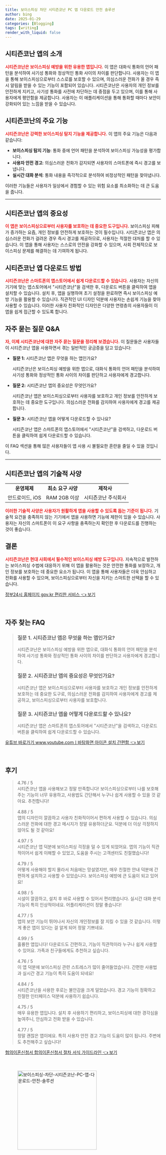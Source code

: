 ```yaml
---
title: 보이스피싱 차단 시티즌코난 PC 앱 다운로드 안전 솔루션
author: bing
date: 2025-01-29
categories: [Blogging]
tags: [writing]
render_with_liquid: false
---
```



<h2 id='시티즌코난_소개'>시티즌코난 앱의 소개</h2>

<p><b><span style="color: #ee2323;">시티즌코난은 보이스피싱 예방을 위한 유용한 앱입니다.</span></b> 이 앱은 대화식 통화의 언어 패턴을 분석하여 사기성 통화와 정상적인 통화 사이의 차이를 판단합니다. 사용자는 이 앱을 통해 보이스피싱으로부터 스스로를 보호할 수 있으며, 의심스러운 전화가 올 경우 즉시 알림을 받을 수 있는 기능이 포함되어 있습니다. 시티즌코난은 사용자의 개인 정보를 안전하게 지키고, 사기성 통화를 사전에 차단하는 데 중점을 두고 있으며, 이를 통해 사용자에게 평안함을 제공합니다. 사용자는 이 애플리케이션을 통해 통화할 때마다 보안이 강화되어 있는 느낌을 받을 수 있습니다.</p>

<h2 id='시티즌코난_기능'>시티즌코난의 주요 기능</h2>

<p><b><span style="color: #ee2323;">시티즌코난은 강력한 보이스피싱 탐지 기능을 제공합니다.</span></b> 이 앱의 주요 기능은 다음과 같습니다:</p>

<ul>
    <li><b>보이스피싱 탐지 기능</b>: 통화 중에 언어 패턴을 분석하여 보이스피싱 가능성을 평가합니다.</li>
    <li><b>사용자 안전 경고</b>: 의심스러운 전화가 감지되면 사용자의 스마트폰에 즉시 경고를 보냅니다.</li>
    <li><b>실시간 대화 분석</b>: 통화 내용을 즉각적으로 분석하여 비정상적인 패턴을 찾아냅니다.</li>
</ul>

<p>이러한 기능들은 사용자가 일상에서 경험할 수 있는 위험 요소를 최소화하는 데 큰 도움을 줍니다.</p>

<hr />

<h2 id='시티즌코난_중요성'>시티즌코난 앱의 중요성</h2>

<p><b><span style="color: #ee2323;">이 앱은 보이스피싱으로부터 사용자를 보호하는 데 중요한 도구입니다.</span></b> 보이스피싱 피해가 증가하는 요즘, 개인 정보를 안전하게 보호하는 것이 필수입니다. 시티즌코난 앱은 의심스러운 전화가 걸려온 경우 즉시 경고를 제공하므로, 사용자는 적절한 대처를 할 수 있습니다. 이 앱을 통해 사용자는 스스로의 안전을 강화할 수 있으며, 사회 전체적으로 보이스피싱 문제를 해결하는 데 기여하게 됩니다.</p>

<h2 id='시티즌코난_다운로드_방법'>시티즌코난 앱 다운로드 방법</h2>

<p><b><span style="color: #ee2323;">시티즌코난은 스마트폰의 앱스토어에서 쉽게 다운로드할 수 있습니다.</span></b> 사용자는 자신의 기기에 맞는 앱스토어에서 "시티즌코난"을 검색한 후, 다운로드 버튼을 클릭하여 앱을 설치할 수 있습니다. 설치 후, 앱을 실행하여 초기 설정을 완료하면 즉시 보이스피싱 예방 기능을 활용할 수 있습니다. 직관적인 UI 디자인 덕분에 사용자는 손쉽게 기능을 찾아 사용할 수 있습니다. 이러한 사용자 친화적인 디자인은 다양한 연령층의 사용자들이 이 앱을 쉽게 접근할 수 있도록 합니다.</p>

<h2 id='사용자_질문'>자주 묻는 질문 Q&A</h2>

<p><b><span style="color: #ee2323;">자, 이제 시티즌코난에 대한 자주 묻는 질문을 정리해 보겠습니다.</span></b> 이 질문들은 사용자들이 시티즌코난 앱을 사용하면서 겪는 일반적인 궁금증을 담고 있습니다:</p>

<ul>
    <li><b>질문 1:</b> 시티즌코난 앱은 무엇을 하는 앱인가요?
        <p>시티즌코난은 보이스피싱 예방을 위한 앱으로, 대화식 통화의 언어 패턴을 분석하여 사기성 통화와 정상적인 통화 사이의 차이를 판단하고 사용자에게 경고합니다.</p>
    </li>
    <li><b>질문 2:</b> 시티즌코난 앱의 중요성은 무엇인가요?
        <p>시티즌코난 앱은 보이스피싱으로부터 사용자를 보호하고 개인 정보를 안전하게 보호하는 데 중요한 도구입니다. 의심스러운 전화를 감지하여 사용자에게 경고를 제공합니다.</p>
    </li>
    <li><b>질문 3:</b> 시티즌코난 앱을 어떻게 다운로드할 수 있나요?
        <p>시티즌코난 앱은 스마트폰의 앱스토어에서 "시티즌코난"을 검색하고, 다운로드 버튼을 클릭하여 쉽게 다운로드할 수 있습니다.</p>
    </li>
</ul>

<p>이 FAQ 섹션을 통해 많은 사용자들이 앱 사용 시 불필요한 혼란을 줄일 수 있을 것입니다.</p>

<hr />

<h2 id='시티즌코난_기술적_사양'>시티즌코난 앱의 기술적 사양</h2>

<table>
    <tr>
        <td style="text-align: center; height: 17px;"><b>운영체제</b></td>
        <td style="text-align: center; height: 17px;"><b>최소 요구 사양</b></td>
        <td style="text-align: center; height: 17px;"><b>제작사</b></td>
    </tr>
    <tr>
        <td style="text-align: center; height: 17px;">안드로이드, iOS</td>
        <td style="text-align: center; height: 17px;">RAM 2GB 이상</td>
        <td style="text-align: center; height: 17px;">시티즌코난 주식회사</td>
    </tr>
</table>

<p><b><span style="color: #ee2323;">이러한 기술적 사양은 사용자가 원활하게 앱을 사용할 수 있도록 돕는 기준이 됩니다.</span></b> 기술적 요건을 충족하지 않는 기기에서 앱을 사용하면 기능에 제한이 있을 수 있습니다. 사용자는 자신의 스마트폰이 이 요구 사항을 충족하는지 확인한 후 다운로드를 진행하는 것이 좋습니다.</p>

<h2 id='결론'>결론</h2>

<p><b><span style="color: #ee2323;">시티즌코난은 현대 사회에서 필수적인 보이스피싱 예방 도구입니다.</span></b> 지속적으로 발전하는 보이스피싱 수법에 대응하기 위해 이 앱을 활용하는 것은 안전한 통화를 보장하고, 개인 정보를 보호하는 데 중요한 요소가 됩니다. 이 앱을 통해 사용자들은 더욱 안심하고 전화를 사용할 수 있으며, 보이스피싱으로부터 자신을 지키는 스마트한 선택을 할 수 있습니다.</p>


<p><a class="click-button" title="정부24시 홈페이지 gov.kr 편리한 서비스" href="https://yellowplanner.github.io/posts/%EC%A0%95%EB%B6%8024%EC%8B%9C-%ED%99%88%ED%8E%98%EC%9D%B4%EC%A7%80-gov.kr-%ED%8E%B8%EB%A6%AC%ED%95%9C-%EC%84%9C%EB%B9%84%EC%8A%A4/" rel="dofollow">정부24시 홈페이지 gov.kr 편리한 서비스 👈 보기</a></p><br>
<h2 id='자주_찾는_FAQ'>자주 찾는 FAQ</h2>
<div itemscope="" itemtype="https://schema.org/FAQPage"> 
<blockquote> 
<div itemscope="" itemprop="mainEntity" itemtype="https://schema.org/Question"> 
<h3 itemprop="name">질문 1. 시티즌코난 앱은 무엇을 하는 앱인가요?</h3> 
<div itemscope="" itemprop="acceptedAnswer" itemtype="https://schema.org/Answer"> 
<span itemprop="text"> 
<p>시티즌코난은 보이스피싱 예방을 위한 앱으로, 대화식 통화의 언어 패턴을 분석하여 사기성 통화와 정상적인 통화 사이의 차이를 판단하고 사용자에게 경고합니다.</p> 
</span> 
</div> 
</div> 

<div itemscope="" itemprop="mainEntity" itemtype="https://schema.org/Question"> 
<h3 itemprop="name">질문 2. 시티즌코난 앱의 중요성은 무엇인가요?</h3> 
<div itemscope="" itemprop="acceptedAnswer" itemtype="https://schema.org/Answer"> 
<span itemprop="text"> 
<p>시티즌코난 앱은 보이스피싱으로부터 사용자를 보호하고 개인 정보를 안전하게 보호하는 데 중요한 도구로, 의심스러운 전화를 감지하여 사용자에게 경고를 제공하고, 보이스피싱으로부터 사용자를 보호합니다.</p> 
</span> 
</div> 
</div> 

<div itemscope="" itemprop="mainEntity" itemtype="https://schema.org/Question"> 
<h3 itemprop="name">질문 3. 시티즌코난 앱을 어떻게 다운로드할 수 있나요?</h3> 
<div itemscope="" itemprop="acceptedAnswer" itemtype="https://schema.org/Answer"> 
<span itemprop="text"> 
<p>시티즌코난 앱은 스마트폰의 앱스토어에서 "시티즌코난"을 검색하고, 다운로드 버튼을 클릭하여 쉽게 다운로드할 수 있습니다.</p> 
</span> 
</div> 
</div> 
</blockquote> 
</div>
<p><a class="click-button" title="유튜브 바로가기 www.youtube.comㅣ바탕화면 아이콘 설치 간편함" href="https://yellowplanner.github.io/posts/%EC%9C%A0%ED%8A%9C%EB%B8%8C-%EB%B0%94%EB%A1%9C%EA%B0%80%EA%B8%B0-www.youtube.com%E3%85%A3%EB%B0%94%ED%83%95%ED%99%94%EB%A9%B4-%EC%95%84%EC%9D%B4%EC%BD%98-%EC%84%A4%EC%B9%98-%EA%B0%84%ED%8E%B8%ED%95%A8/" rel="dofollow">유튜브 바로가기 www.youtube.comㅣ바탕화면 아이콘 설치 간편함 👈 보기</a></p><br>
<h2 id='후기'>후기</h2>
<div itemscope itemtype="https://schema.org/Product">
  <blockquote>
  <div itemprop="review" itemscope itemtype="https://schema.org/Review">
      <div itemprop="reviewRating" itemscope itemtype="https://schema.org/Rating"> <span itemprop="ratingValue">4.76</span> / <span itemprop="bestRating">5</span> </div>
      <span itemprop="reviewBody">시티즌코난 앱을 사용해보고 정말 만족합니다! 보이스피싱으로부터 나를 보호해주는 기능이 너무 유용하고, 사용법도 간단해서 누구나 쉽게 사용할 수 있을 것 같아요. 추천합니다!</span>
  </div>
  <br>
  <div itemprop="review" itemscope itemtype="https://schema.org/Review">
      <div itemprop="reviewRating" itemscope itemtype="https://schema.org/Rating"> <span itemprop="ratingValue">4.88</span> / <span itemprop="bestRating">5</span> </div>
      <span itemprop="reviewBody">앱의 디자인이 깔끔하고 사용자 친화적이어서 편하게 사용할 수 있습니다. 의심스러운 전화에 대한 경고 메시지가 정말 유용하더군요. 덕분에 더 이상 걱정하지 않아도 될 것 같아요!</span>
  </div>
  <br>
  <div itemprop="review" itemscope itemtype="https://schema.org/Review">
      <div itemprop="reviewRating" itemscope itemtype="https://schema.org/Rating"> <span itemprop="ratingValue">4.97</span> / <span itemprop="bestRating">5</span> </div>
      <span itemprop="reviewBody">시티즌코난 앱 덕분에 보이스피싱 걱정을 덜 수 있게 되었어요. 앱의 기능이 직관적이어서 쉽게 이해할 수 있었고, 도움을 주시는 고객센터도 친절했습니다!</span>
  </div>
  <br>
  <div itemprop="review" itemscope itemtype="https://schema.org/Review">
      <div itemprop="reviewRating" itemscope itemtype="https://schema.org/Rating"> <span itemprop="ratingValue">4.79</span> / <span itemprop="bestRating">5</span> </div>
      <span itemprop="reviewBody">어떻게 사용해야 할지 몰라서 처음에는 망설였지만, 매우 친절한 안내 덕분에 간편하게 설치하고 사용할 수 있었습니다. 보이스피싱 예방에 큰 도움이 되고 있어요!</span>
  </div>
  <br>
  <div itemprop="review" itemscope itemtype="https://schema.org/Review">
      <div itemprop="reviewRating" itemscope itemtype="https://schema.org/Rating"> <span itemprop="ratingValue">4.98</span> / <span itemprop="bestRating">5</span> </div>
      <span itemprop="reviewBody">시설이 깔끔하고, 설치 후 바로 사용할 수 있어서 편리했습니다. 실시간 대화 분석 기능이 특히 인상적이네요. 어플리케이션이 정말 좋습니다!</span>
  </div>
  <br>
  <div itemprop="review" itemscope itemtype="https://schema.org/Review">
      <div itemprop="reviewRating" itemscope itemtype="https://schema.org/Rating"> <span itemprop="ratingValue">4.77</span> / <span itemprop="bestRating">5</span> </div>
      <span itemprop="reviewBody">앱의 보안 기능이 뛰어나서 자신의 개인정보를 잘 지킬 수 있을 것 같습니다. 이렇게 좋은 앱이 있다는 걸 알게 되어 정말 기쁘네요.</span>
  </div>
  <br>
  <div itemprop="review" itemscope itemtype="https://schema.org/Review">
      <div itemprop="reviewRating" itemscope itemtype="https://schema.org/Rating"> <span itemprop="ratingValue">4.99</span> / <span itemprop="bestRating">5</span> </div>
      <span itemprop="reviewBody">훌륭한 앱입니다! 다운로드도 간편하고, 기능이 직관적이라 누구나 쉽게 사용할 수 있어요. 가족과 친구들에게도 추천하고 싶습니다.</span>
  </div>
  <br>
  <div itemprop="review" itemscope itemtype="https://schema.org/Review">
      <div itemprop="reviewRating" itemscope itemtype="https://schema.org/Rating"> <span itemprop="ratingValue">4.76</span> / <span itemprop="bestRating">5</span> </div>
      <span itemprop="reviewBody">이 앱 덕분에 보이스피싱 관련 스트레스가 많이 줄어들었습니다. 간편한 사용법과 실시간 경고 기능이 특히 도움이 되네요!</span>
  </div>
  <br>
  <div itemprop="review" itemscope itemtype="https://schema.org/Review">
      <div itemprop="reviewRating" itemscope itemtype="https://schema.org/Rating"> <span itemprop="ratingValue">4.84</span> / <span itemprop="bestRating">5</span> </div>
      <span itemprop="reviewBody">시티즌코난을 사용한 후로는 불안감을 크게 덜었습니다. 경고 기능이 정확하고 친절한 인터페이스 덕분에 사용하기 쉽습니다.</span>
  </div>
  <br>
  <div itemprop="review" itemscope itemtype="https://schema.org/Review">
      <div itemprop="reviewRating" itemscope itemtype="https://schema.org/Rating"> <span itemprop="ratingValue">4.75</span> / <span itemprop="bestRating">5</span> </div>
      <span itemprop="reviewBody">매우 유용한 앱입니다. 설치 후 사용하기 편리하고, 보이스피싱에 대한 경각심을 높여주니, 안심하고 전화 받을 수 있습니다.</span>
  </div>
  <br>
  <div itemprop="review" itemscope itemtype="https://schema.org/Review">
      <div itemprop="reviewRating" itemscope itemtype="https://schema.org/Rating"> <span itemprop="ratingValue">4.77</span> / <span itemprop="bestRating">5</span> </div>
      <span itemprop="reviewBody">정말 괜찮은 앱이에요. 특히 사용자 안전 경고 기능이 도움이 많이 됩니다. 주변에도 추천해주고 싶습니다!</span>
  </div>
  </blockquote>
</div>
<p><a class="click-button" title="협의이혼신청서 합의이혼신청서 절차 서식 가이드라인" href="https://yellowplanner.github.io/posts/%ED%98%91%EC%9D%98%EC%9D%B4%ED%98%BC%EC%8B%A0%EC%B2%AD%EC%84%9C-%ED%95%A9%EC%9D%98%EC%9D%B4%ED%98%BC%EC%8B%A0%EC%B2%AD%EC%84%9C-%EC%A0%88%EC%B0%A8-%EC%84%9C%EC%8B%9D-%EA%B0%80%EC%9D%B4%EB%93%9C%EB%9D%BC%EC%9D%B8/" rel="dofollow">협의이혼신청서 합의이혼신청서 절차 서식 가이드라인 👈 보기</a></p><br>
<figure class="image"><img src="https://yellowplanner.github.io/assets/img/thumbnail/보이스피싱-차단-시티즌코난-PC-앱-다운로드-안전-솔루션.webp" alt="보이스피싱-차단-시티즌코난-PC-앱-다운로드-안전-솔루션" width="256" height="256"></figure>